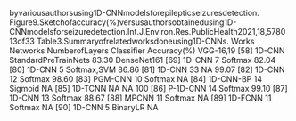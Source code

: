 byvariousauthorsusing1D-CNNmodelsforepilepticseizuresdetection.
Figure9.Sketchofaccuracy(%)versusauthorsobtainedusing1D-CNNmodelsforseizuredetection.Int.J.Environ.Res.PublicHealth2021,18,5780 13of33
Table3.Summaryofrelatedworksdoneusing1D-CNNs.
Works Networks NumberofLayers Classifier Accuracy(%)
VGG-16,19
[58] 1D-CNN StandardPreTrainNets 83.30
DenseNet161
[69] 1D-CNN 7 Softmax 82.04
[80] 1D-CNN 5 Softmax,SVM 86.86
[81] 1D-CNN 33 NA 99.07
[82] 1D-CNN 12 Softmax 98.60
[83] PGM-CNN 10 Softmax NA
[84] 1D-CNN-BP 14 Sigmoid NA
[85] 1D-TCNN NA NA 100
[86] P-1D-CNN 14 Softmax 99.10
[87] 1D-CNN 13 Softmax 88.67
[88] MPCNN 11 Softmax NA
[89] 1D-FCNN 11 Softmax NA
[90] 1D-CNN 5 BinaryLR NA